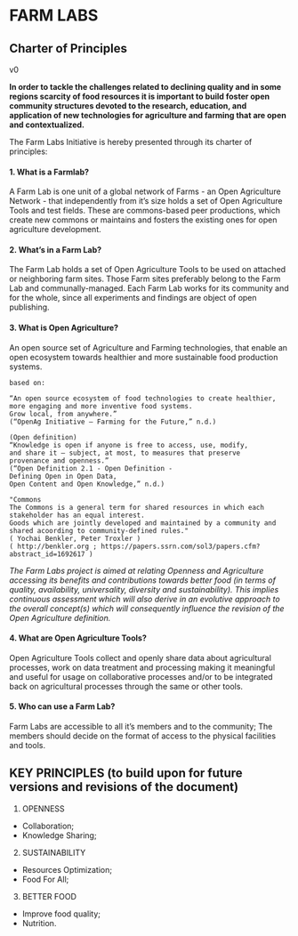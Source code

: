 # FARM LABS
## Charter of Principles
v0

**In order to tackle the challenges related to declining quality and in some regions scarcity of food resources it is important to build foster open community structures devoted to the research, education, and application of new technologies for agriculture and farming that are open and contextualized.**

The Farm Labs Initiative is hereby presented through its charter of principles:

#### 1. What is a Farmlab?

A Farm Lab is one unit of a global network of Farms - an Open Agriculture Network - that independently from it’s size holds a set of Open Agriculture Tools and test fields.
These are commons-based peer productions, which create new commons or maintains and fosters the existing ones for open agriculture development.


#### 2. What’s in a Farm Lab?

The Farm Lab holds a set of Open Agriculture Tools to be used on attached or neighboring farm sites. Those Farm sites preferably belong to the Farm Lab and communally-managed.
Each Farm Lab works for its community and for the whole, since all experiments and findings are object of open publishing.

 #### 3. What is Open Agriculture?

 An open source set of Agriculture and Farming technologies, that enable an open ecosystem towards healthier and more sustainable food production systems.

 ```
 based on:

“An open source ecosystem of food technologies to create healthier,
more engaging and more inventive food systems.
Grow local, from anywhere.”
(“OpenAg Initiative — Farming for the Future,” n.d.)

(Open definition)
“Knowledge is open if anyone is free to access, use, modify,
and share it — subject, at most, to measures that preserve
provenance and openness.”
(“Open Definition 2.1 - Open Definition -
Defining Open in Open Data,
Open Content and Open Knowledge,” n.d.)

"Commons
The Commons is a general term for shared resources in which each stakeholder has an equal interest.
Goods which are jointly developed and maintained by a community and shared acoording to community-defined rules."
( Yochai Benkler, Peter Troxler ) 
( http://benkler.org ; https://papers.ssrn.com/sol3/papers.cfm?abstract_id=1692617 )
```

*The Farm Labs project is aimed at relating Openness and Agriculture accessing its benefits and contributions towards better food (in terms of quality, availability, universality, diversity and sustainability). This implies continuous assessment which will also derive in an evolutive approach to the overall concept(s) which will consequently influence the revision of the Open Agriculture definition.*

#### 4. What are Open Agriculture Tools?

Open Agriculture Tools collect and openly share data about agricultural processes, work on data treatment and processing making it meaningful and useful for usage on collaborative processes and/or to be integrated back on agricultural processes through the same or other tools.

#### 5. Who can use a Farm Lab?
Farm Labs are accessible to all it’s members and to the community;
The members should decide on the format of access to the physical facilities and tools.

## KEY PRINCIPLES (to build upon for future versions and revisions of the document)


1. OPENNESS
  * Collaboration;
  * Knowledge Sharing;

2. SUSTAINABILITY
  * Resources Optimization;
  * Food For All;

3. BETTER FOOD
  * Improve food quality;
  * Nutrition.
